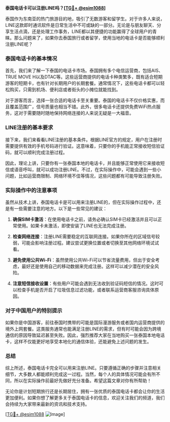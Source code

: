 **泰国电话卡可以注册LINE吗？[[TG💪+ @esim1088](https://t.me/s/esim1088)]**

泰国作为东南亚的热门旅游目的地，吸引了无数游客和留学生。对于许多人来说，LINE这款即时通讯软件是日常生活中不可或缺的一部分。无论是与朋友聊天、分享生活点滴，还是处理工作事务，LINE都以其便捷的功能赢得了全球用户的青睐。那么问题来了，如果你去泰国旅行或者留学，使用当地的电话卡是否能够顺利注册LINE呢？

### 泰国电话卡的基本情况

首先，我们来了解一下泰国的电话卡市场。泰国拥有多个电信运营商，包括AIS、TRUE MOVE H以及DTAC等。这些运营商提供的电话卡种类繁多，既有适合短期游客的短期卡，也有针对长期用户的长期套餐。通常情况下，这些电话卡都可以轻松购买，只需到机场、便利店或者街头的小摊位就能找到。

对于游客而言，选择一张合适的电话卡至关重要。泰国的电话卡不仅价格实惠，而且覆盖范围广，信号质量也相当不错。此外，很多电话卡还提供免费WiFi热点服务，这对于需要随时随地保持网络连接的人来说无疑是一大福音。

### LINE注册的基本要求

接下来，我们来看看LINE注册的基本条件。根据LINE官方的规定，用户在注册时需要提供有效的手机号码进行验证。这意味着，只要你的手机能正常接收短信验证码，就可以顺利完成注册过程。

因此，理论上讲，只要你有一张泰国本地的电话卡，并且能够正常使用它来接收短信或语音呼叫，就可以成功注册LINE。不过，在实际操作中，可能会遇到一些小问题，比如运营商限制、网络环境不佳等情况，这些问题都有可能导致注册失败。

### 实际操作中的注意事项

虽然从技术上讲，泰国电话卡是可以用来注册LINE的，但在实际操作过程中，还是有一些需要注意的地方。以下是一些常见的建议：

1. **确保SIM卡激活**：在使用电话卡之前，请务必确认SIM卡已经激活并且可以正常使用。如果卡未激活，即使安装了LINE也无法完成注册。
   
2. **检查网络连接**：注册LINE需要稳定的互联网连接。如果你所在的区域信号较弱，可能会影响注册过程。建议尝试更换位置或者切换至其他网络环境试试看。

3. **避免使用公共Wi-Fi**：虽然使用公共Wi-Fi可以节省流量费用，但出于安全考虑，最好还是使用自己的移动数据来完成注册。这样可以减少潜在的安全风险。

4. **注意短信接收设置**：有些用户可能会遇到无法收到验证码短信的情况。这时可以检查手机是否开启了垃圾信息过滤功能，或者联系运营商客服咨询具体原因。

### 对于中国用户的特别提示

如果你是中国游客，前往泰国时携带的可能是国际漫游服务或者国内运营商提供的境外上网套餐。这类服务通常也能满足注册LINE的需求，但有时可能会因为跨境通信的原因导致延迟甚至失败。因此，强烈推荐大家在当地购买一张泰国本地电话卡，这样不仅能更好地享受本地化的通信体验，还能避免上述问题的发生。

### 总结

综上所述，泰国电话卡完全可以用来注册LINE。只要遵循正确的步骤并注意相关细节，大多数人都能顺利完成这一过程。当然，每个人的具体情况可能会有所不同，所以在实际操作前最好先做好充分准备。希望这篇文章对你有所帮助！

无论你是计划短期旅行还是长期居住，拥有一张优质的泰国电话卡都会让你的生活更加便利。如果你想了解更多关于泰国电话卡的信息，欢迎关注我们的频道，我们会持续为大家带来最新的资讯和技术支持。

[[TG💪+ @esim1088](https://t.me/s/esim1088) ![Image](https://i.postimg.cc/4NQfJmqS/Snipaste-2025-05-13-00-14-12.png)]